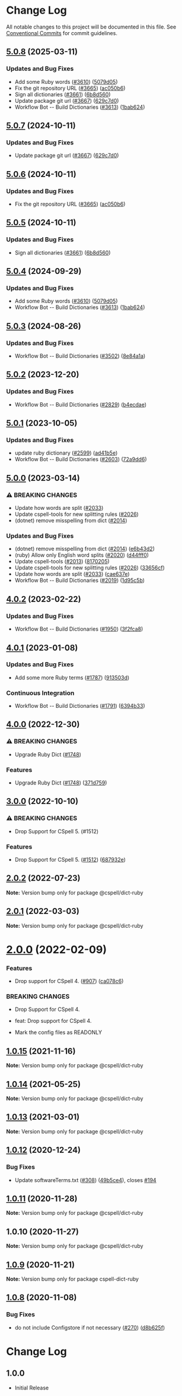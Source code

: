 # Change Log

All notable changes to this project will be documented in this file.
See [Conventional Commits](https://conventionalcommits.org) for commit guidelines.

## [5.0.8](https://github.com/ThomasNieto/cspell-dicts/compare/@cspell/dict-ruby@5.0.7...@cspell/dict-ruby@5.0.8) (2025-03-11)


### Updates and Bug Fixes

* Add some Ruby words ([#3610](https://github.com/ThomasNieto/cspell-dicts/issues/3610)) ([5079d05](https://github.com/ThomasNieto/cspell-dicts/commit/5079d05cd436b9008401de016f8f4565a3c6d6b5))
* Fix the git repository URL ([#3665](https://github.com/ThomasNieto/cspell-dicts/issues/3665)) ([ac050b6](https://github.com/ThomasNieto/cspell-dicts/commit/ac050b697d57820109995e92fac5ccc32ced1723))
* Sign all dictionaries ([#3661](https://github.com/ThomasNieto/cspell-dicts/issues/3661)) ([6b8d560](https://github.com/ThomasNieto/cspell-dicts/commit/6b8d560cf51a593458ce42bca415859f872cfc97))
* Update package git url ([#3667](https://github.com/ThomasNieto/cspell-dicts/issues/3667)) ([629c7d0](https://github.com/ThomasNieto/cspell-dicts/commit/629c7d0a5e1bacad1d3874b1f8372edc3494ef97))
* Workflow Bot -- Build Dictionaries ([#3613](https://github.com/ThomasNieto/cspell-dicts/issues/3613)) ([1bab624](https://github.com/ThomasNieto/cspell-dicts/commit/1bab6245fa864729d266c11e2fdc1b38cfe890e0))

## [5.0.7](https://github.com/streetsidesoftware/cspell-dicts/compare/@cspell/dict-ruby@5.0.6...@cspell/dict-ruby@5.0.7) (2024-10-11)


### Updates and Bug Fixes

* Update package git url ([#3667](https://github.com/streetsidesoftware/cspell-dicts/issues/3667)) ([629c7d0](https://github.com/streetsidesoftware/cspell-dicts/commit/629c7d0a5e1bacad1d3874b1f8372edc3494ef97))

## [5.0.6](https://github.com/streetsidesoftware/cspell-dicts/compare/@cspell/dict-ruby@5.0.5...@cspell/dict-ruby@5.0.6) (2024-10-11)


### Updates and Bug Fixes

* Fix the git repository URL ([#3665](https://github.com/streetsidesoftware/cspell-dicts/issues/3665)) ([ac050b6](https://github.com/streetsidesoftware/cspell-dicts/commit/ac050b697d57820109995e92fac5ccc32ced1723))

## [5.0.5](https://github.com/streetsidesoftware/cspell-dicts/compare/@cspell/dict-ruby@5.0.4...@cspell/dict-ruby@5.0.5) (2024-10-11)


### Updates and Bug Fixes

* Sign all dictionaries ([#3661](https://github.com/streetsidesoftware/cspell-dicts/issues/3661)) ([6b8d560](https://github.com/streetsidesoftware/cspell-dicts/commit/6b8d560cf51a593458ce42bca415859f872cfc97))

## [5.0.4](https://github.com/streetsidesoftware/cspell-dicts/compare/@cspell/dict-ruby@5.0.3...@cspell/dict-ruby@5.0.4) (2024-09-29)


### Updates and Bug Fixes

* Add some Ruby words ([#3610](https://github.com/streetsidesoftware/cspell-dicts/issues/3610)) ([5079d05](https://github.com/streetsidesoftware/cspell-dicts/commit/5079d05cd436b9008401de016f8f4565a3c6d6b5))
* Workflow Bot -- Build Dictionaries ([#3613](https://github.com/streetsidesoftware/cspell-dicts/issues/3613)) ([1bab624](https://github.com/streetsidesoftware/cspell-dicts/commit/1bab6245fa864729d266c11e2fdc1b38cfe890e0))

## [5.0.3](https://github.com/streetsidesoftware/cspell-dicts/compare/@cspell/dict-ruby@5.0.2...@cspell/dict-ruby@5.0.3) (2024-08-26)


### Updates and Bug Fixes

* Workflow Bot -- Build Dictionaries ([#3502](https://github.com/streetsidesoftware/cspell-dicts/issues/3502)) ([8e84a1a](https://github.com/streetsidesoftware/cspell-dicts/commit/8e84a1a7dd297f136b670c772634d476fbc7c762))

## [5.0.2](https://github.com/streetsidesoftware/cspell-dicts/compare/@cspell/dict-ruby@5.0.1...@cspell/dict-ruby@5.0.2) (2023-12-20)


### Updates and Bug Fixes

* Workflow Bot -- Build Dictionaries ([#2829](https://github.com/streetsidesoftware/cspell-dicts/issues/2829)) ([b4ecdae](https://github.com/streetsidesoftware/cspell-dicts/commit/b4ecdaeca74e12036f812c714411f61918fab5c7))

## [5.0.1](https://github.com/streetsidesoftware/cspell-dicts/compare/@cspell/dict-ruby@5.0.0...@cspell/dict-ruby@5.0.1) (2023-10-05)


### Updates and Bug Fixes

* update ruby dictionary ([#2599](https://github.com/streetsidesoftware/cspell-dicts/issues/2599)) ([ad41b5e](https://github.com/streetsidesoftware/cspell-dicts/commit/ad41b5ec1035c89e9486b566ff2bb3332cc0a186))
* Workflow Bot -- Build Dictionaries ([#2603](https://github.com/streetsidesoftware/cspell-dicts/issues/2603)) ([72a9dd6](https://github.com/streetsidesoftware/cspell-dicts/commit/72a9dd6798dc6d5f45c0d28f73b9c7b12967acc1))

## [5.0.0](https://github.com/streetsidesoftware/cspell-dicts/compare/@cspell/dict-ruby@4.0.2...@cspell/dict-ruby@5.0.0) (2023-03-14)


### ⚠ BREAKING CHANGES

* Update how words are split ([#2033](https://github.com/streetsidesoftware/cspell-dicts/issues/2033))
* Update cspell-tools for new splitting rules ([#2026](https://github.com/streetsidesoftware/cspell-dicts/issues/2026))
* (dotnet) remove misspelling from dict ([#2014](https://github.com/streetsidesoftware/cspell-dicts/issues/2014))

### Updates and Bug Fixes

* (dotnet) remove misspelling from dict ([#2014](https://github.com/streetsidesoftware/cspell-dicts/issues/2014)) ([e6b43d2](https://github.com/streetsidesoftware/cspell-dicts/commit/e6b43d25deb0daa1eb8392b6a1e2d404099df397))
* (ruby) Allow only English word splits ([#2020](https://github.com/streetsidesoftware/cspell-dicts/issues/2020)) ([d44fff0](https://github.com/streetsidesoftware/cspell-dicts/commit/d44fff09f9e0e8ab24bbdca2c517fe51ae8df652))
* Update cspell-tools ([#2013](https://github.com/streetsidesoftware/cspell-dicts/issues/2013)) ([8170205](https://github.com/streetsidesoftware/cspell-dicts/commit/817020598f24a6d1e82d41919e88952664de2b88))
* Update cspell-tools for new splitting rules ([#2026](https://github.com/streetsidesoftware/cspell-dicts/issues/2026)) ([33656cf](https://github.com/streetsidesoftware/cspell-dicts/commit/33656cfeb8afb191eb7b7c685c263ff59736a644))
* Update how words are split ([#2033](https://github.com/streetsidesoftware/cspell-dicts/issues/2033)) ([cae637e](https://github.com/streetsidesoftware/cspell-dicts/commit/cae637e413c3a789bb4169867af321db68768891))
* Workflow Bot -- Build Dictionaries ([#2019](https://github.com/streetsidesoftware/cspell-dicts/issues/2019)) ([1d95c5b](https://github.com/streetsidesoftware/cspell-dicts/commit/1d95c5b3b3a535986b60c80e8fecf85bee2ba66a))

## [4.0.2](https://github.com/streetsidesoftware/cspell-dicts/compare/@cspell/dict-ruby@4.0.1...@cspell/dict-ruby@4.0.2) (2023-02-22)


### Updates and Bug Fixes

* Workflow Bot -- Build Dictionaries ([#1950](https://github.com/streetsidesoftware/cspell-dicts/issues/1950)) ([3f2fca8](https://github.com/streetsidesoftware/cspell-dicts/commit/3f2fca8b64c800723cc572f5ef83e92d5ec64673))

## [4.0.1](https://github.com/streetsidesoftware/cspell-dicts/compare/@cspell/dict-ruby@4.0.0...@cspell/dict-ruby@4.0.1) (2023-01-08)


### Updates and Bug Fixes

* Add some more Ruby terms ([#1787](https://github.com/streetsidesoftware/cspell-dicts/issues/1787)) ([913503d](https://github.com/streetsidesoftware/cspell-dicts/commit/913503ddbcb0cace36f6bead0a96c184918b8d00))


### Continuous Integration

* Workflow Bot -- Build Dictionaries ([#1791](https://github.com/streetsidesoftware/cspell-dicts/issues/1791)) ([6394b33](https://github.com/streetsidesoftware/cspell-dicts/commit/6394b330431c87aafe22a175c9f44c61a43c8c68))

## [4.0.0](https://github.com/streetsidesoftware/cspell-dicts/compare/@cspell/dict-ruby@3.0.0...@cspell/dict-ruby@4.0.0) (2022-12-30)


### ⚠ BREAKING CHANGES

* Upgrade Ruby Dict ([#1748](https://github.com/streetsidesoftware/cspell-dicts/issues/1748))

### Features

* Upgrade Ruby Dict ([#1748](https://github.com/streetsidesoftware/cspell-dicts/issues/1748)) ([371d759](https://github.com/streetsidesoftware/cspell-dicts/commit/371d7594fde1e782a530d9c990166cf71f4fab73))

## [3.0.0](https://github.com/streetsidesoftware/cspell-dicts/compare/@cspell/dict-ruby@2.0.2...@cspell/dict-ruby@3.0.0) (2022-10-10)


### ⚠ BREAKING CHANGES

* Drop Support for CSpell 5. (#1512)

### Features

* Drop Support for CSpell 5. ([#1512](https://github.com/streetsidesoftware/cspell-dicts/issues/1512)) ([687932e](https://github.com/streetsidesoftware/cspell-dicts/commit/687932e187e4bce87d7904e3a2e53dd6de6ac372))

## [2.0.2](https://github.com/streetsidesoftware/cspell-dicts/compare/@cspell/dict-ruby@2.0.1...@cspell/dict-ruby@2.0.2) (2022-07-23)

**Note:** Version bump only for package @cspell/dict-ruby





## [2.0.1](https://github.com/streetsidesoftware/cspell-dicts/compare/@cspell/dict-ruby@2.0.0...@cspell/dict-ruby@2.0.1) (2022-03-03)

**Note:** Version bump only for package @cspell/dict-ruby





# [2.0.0](https://github.com/streetsidesoftware/cspell-dicts/compare/@cspell/dict-ruby@1.0.15...@cspell/dict-ruby@2.0.0) (2022-02-09)


### Features

* Drop support for CSpell 4. ([#907](https://github.com/streetsidesoftware/cspell-dicts/issues/907)) ([ca078c6](https://github.com/streetsidesoftware/cspell-dicts/commit/ca078c6a2e188cc3cf6276db1ba7e007f0f06f27))


### BREAKING CHANGES

* Drop Support for CSpell 4.

* feat: Drop support for CSpell 4.
* Mark the config files as READONLY





## [1.0.15](https://github.com/streetsidesoftware/cspell-dicts/compare/@cspell/dict-ruby@1.0.14...@cspell/dict-ruby@1.0.15) (2021-11-16)

**Note:** Version bump only for package @cspell/dict-ruby





## [1.0.14](https://github.com/streetsidesoftware/cspell-dicts/compare/@cspell/dict-ruby@1.0.13...@cspell/dict-ruby@1.0.14) (2021-05-25)

**Note:** Version bump only for package @cspell/dict-ruby





## [1.0.13](https://github.com/streetsidesoftware/cspell-dicts/compare/@cspell/dict-ruby@1.0.12...@cspell/dict-ruby@1.0.13) (2021-03-01)

**Note:** Version bump only for package @cspell/dict-ruby





## [1.0.12](https://github.com/streetsidesoftware/cspell-dicts/compare/@cspell/dict-ruby@1.0.11...@cspell/dict-ruby@1.0.12) (2020-12-24)


### Bug Fixes

* Update softwareTerms.txt ([#308](https://github.com/streetsidesoftware/cspell-dicts/issues/308)) ([49b5ce4](https://github.com/streetsidesoftware/cspell-dicts/commit/49b5ce4a2436f3c99969d6425128d55f84c8a7fc)), closes [#194](https://github.com/streetsidesoftware/cspell-dicts/issues/194)





## [1.0.11](https://github.com/streetsidesoftware/cspell-dicts/compare/@cspell/dict-ruby@1.0.10...@cspell/dict-ruby@1.0.11) (2020-11-28)

**Note:** Version bump only for package @cspell/dict-ruby





## 1.0.10 (2020-11-27)

**Note:** Version bump only for package @cspell/dict-ruby





## [1.0.9](https://github.com/streetsidesoftware/cspell-dicts/compare/cspell-dict-ruby@1.0.8...cspell-dict-ruby@1.0.9) (2020-11-21)

**Note:** Version bump only for package cspell-dict-ruby

## [1.0.8](https://github.com/streetsidesoftware/cspell-dicts/compare/cspell-dict-ruby@1.0.7...cspell-dict-ruby@1.0.8) (2020-11-08)

### Bug Fixes

- do not include Configstore if not necessary ([#270](https://github.com/streetsidesoftware/cspell-dicts/issues/270)) ([d8b625f](https://github.com/streetsidesoftware/cspell-dicts/commit/d8b625f2f42d5cc6c4a9390216ac1e5037886e44))

# Change Log

## 1.0.0

- Initial Release
